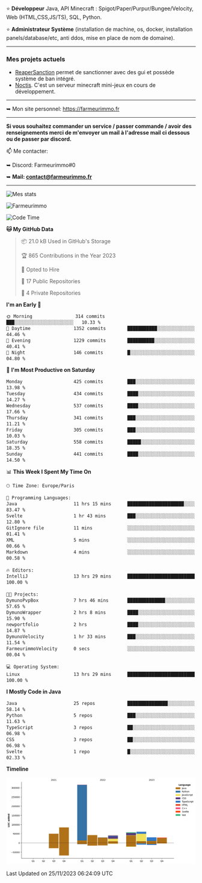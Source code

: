 ⭐ **Développeur** Java, API Minecraft : Spigot/Paper/Purpur/Bungee/Velocity, Web (HTML,CSS,JS/TS), SQL, Python.

⭐ **Administrateur Système** (installation de machine, os, docker, installation panels/database/etc, anti ddos, mise en place de nom de domaine).

---

### Mes projets actuels
- [ReaperSanction](https://www.spigotmc.org/resources/reapersanction.89580/) permet de sanctionner avec des gui et possède système de ban intégré.
- [Noctis](https://discord.gg/ydRurvUJ8U). C'est un serveur minecraft mini-jeux en cours de développement.

---

➥ Mon site personnel: https://farmeurimmo.fr

---

**Si vous souhaitez commander un service / passer commande / avoir des renseignements merci de m'envoyer un mail à l'adresse mail ci dessous ou de passer par discord.**

📫 Me contacter:
 
   ➥ Discord: Farmeurimmo#0
   
   ➥ **Mail: contact@farmeurimmo.fr**

---

![Mes stats](https://github-readme-stats.farmeurimmo.fr/api?username=Farmeurimmo&count_private=true&show_icons=true&theme=radical)

<img src="https://komarev.com/ghpvc/?username=Farmeurimmo" alt="Farmeurimmo" />

<!--START_SECTION:waka-->
![Code Time](http://img.shields.io/badge/Code%20Time-1%2C025%20hrs%2030%20mins-blue)

**🐱 My GitHub Data** 

> 📦 21.0 kB Used in GitHub's Storage 
 > 
> 🏆 865 Contributions in the Year 2023
 > 
> 💼 Opted to Hire
 > 
> 📜 17 Public Repositories 
 > 
> 🔑 4 Private Repositories 
 > 
**I'm an Early 🐤** 

```text
🌞 Morning                314 commits         ███░░░░░░░░░░░░░░░░░░░░░░   10.33 % 
🌆 Daytime                1352 commits        ███████████░░░░░░░░░░░░░░   44.46 % 
🌃 Evening                1229 commits        ██████████░░░░░░░░░░░░░░░   40.41 % 
🌙 Night                  146 commits         █░░░░░░░░░░░░░░░░░░░░░░░░   04.80 % 
```
📅 **I'm Most Productive on Saturday** 

```text
Monday                   425 commits         ███░░░░░░░░░░░░░░░░░░░░░░   13.98 % 
Tuesday                  434 commits         ████░░░░░░░░░░░░░░░░░░░░░   14.27 % 
Wednesday                537 commits         ████░░░░░░░░░░░░░░░░░░░░░   17.66 % 
Thursday                 341 commits         ███░░░░░░░░░░░░░░░░░░░░░░   11.21 % 
Friday                   305 commits         ███░░░░░░░░░░░░░░░░░░░░░░   10.03 % 
Saturday                 558 commits         █████░░░░░░░░░░░░░░░░░░░░   18.35 % 
Sunday                   441 commits         ████░░░░░░░░░░░░░░░░░░░░░   14.50 % 
```


📊 **This Week I Spent My Time On** 

```text
🕑︎ Time Zone: Europe/Paris

💬 Programming Languages: 
Java                     11 hrs 15 mins      █████████████████████░░░░   83.47 % 
Svelte                   1 hr 43 mins        ███░░░░░░░░░░░░░░░░░░░░░░   12.80 % 
GitIgnore file           11 mins             ░░░░░░░░░░░░░░░░░░░░░░░░░   01.41 % 
XML                      5 mins              ░░░░░░░░░░░░░░░░░░░░░░░░░   00.66 % 
Markdown                 4 mins              ░░░░░░░░░░░░░░░░░░░░░░░░░   00.58 % 

🔥 Editors: 
IntelliJ                 13 hrs 29 mins      █████████████████████████   100.00 % 

🐱‍💻 Projects: 
DymunoPvpBox             7 hrs 46 mins       ██████████████░░░░░░░░░░░   57.65 % 
DymunoWrapper            2 hrs 8 mins        ████░░░░░░░░░░░░░░░░░░░░░   15.90 % 
newportfolio             2 hrs               ████░░░░░░░░░░░░░░░░░░░░░   14.87 % 
DymunoVelocity           1 hr 33 mins        ███░░░░░░░░░░░░░░░░░░░░░░   11.54 % 
FarmeurimmoVelocity      0 secs              ░░░░░░░░░░░░░░░░░░░░░░░░░   00.04 % 

💻 Operating System: 
Linux                    13 hrs 29 mins      █████████████████████████   100.00 % 
```

**I Mostly Code in Java** 

```text
Java                     25 repos            ███████████████░░░░░░░░░░   58.14 % 
Python                   5 repos             ███░░░░░░░░░░░░░░░░░░░░░░   11.63 % 
TypeScript               3 repos             ██░░░░░░░░░░░░░░░░░░░░░░░   06.98 % 
CSS                      3 repos             ██░░░░░░░░░░░░░░░░░░░░░░░   06.98 % 
Svelte                   1 repo              █░░░░░░░░░░░░░░░░░░░░░░░░   02.33 % 
```



**Timeline**

![Lines of Code chart](https://raw.githubusercontent.com/Farmeurimmo/Farmeurimmo/main/assets/bar_graph.png)


 Last Updated on 25/11/2023 06:24:09 UTC
<!--END_SECTION:waka-->
